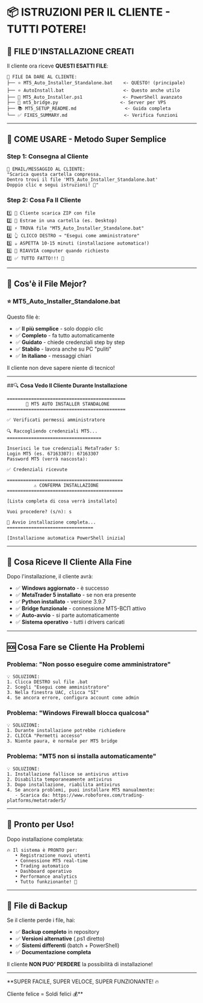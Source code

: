 # 📦 **ISTRUZIONI PER IL CLIENTE - TUTTI POTERE!**

## 🚀 **FILE D'INSTALLAZIONE CREATI**

Il cliente ora riceve **QUESTI ESATTI FILE**:

```
🎯 FILE DA DARE AL CLIENTE:
├── ⭐ MT5_Auto_Installer_Standalone.bat    <- QUESTO! (principale)
├── ⭐ AutoInstall.bat                      <- Questo anche utilo
├── 🚀 MT5_Auto_Installer.ps1               <- PowerShell avanzato
├── 🔧 mt5_bridge.py                       <- Server per VPS
├── 📚 MT5_SETUP_README.md                  <- Guida completa
└── ✅ FIXES_SUMMARY.md                     <- Verifica funzioni
```

---

## 🎯 **COME USARE - Metodo Super Semplice**

### Step 1: Consegna al Cliente
```
📧 EMAIL/MESSAGGIO AL CLIENTE:
"Scarica questa cartella compressa.
Dentro trovi il file 'MT5_Auto_Installer_Standalone.bat'
Doppio clic e segui istruzioni! 🤩"
```

### Step 2: Cosa Fa Il Cliente
```
1️⃣ 👤 Cliente scarica ZIP con file
2️⃣ 📁 Estrae in una cartella (es. Desktop)
3️⃣ ⚡ TROVA file "MT5_Auto_Installer_Standalone.bat"
4️⃣ 👆 CLICCO DESTRO → "Esegui come amministratore"
5️⃣ ☕️ ASPETTA 10-15 minuti (installazione automatica!)
6️⃣ 🔄 RIAVVIA computer quando richiesto
7️⃣ ✅ TUTTO FATTO!!! 🚀
```

---

## 🌟 **Cos'è il File Mejor?**

### ⭐ **MT5_Auto_Installer_Standalone.bat**
Questo file è:
- ✅ **Il più semplice** - solo doppio clic
- ✅ **Completo** - fa tutto automaticamente
- ✅ **Guidato** - chiede credenziali step by step
- ✅ **Stabilo** - lavora anche su PC "puliti"
- ✅ **In italiano** - messaggi chiari

Il cliente non deve sapere niente di tecnico!

---

##🔍 **Cosa Vedo Il Cliente Durante Installazione**

```
============================================
       🚀 MT5 AUTO INSTALLER STANDALONE
============================================

✅ Verificati permessi amministratore

🔍 Raccogliendo credenziali MT5...
===================================

Inserisci le tue credenziali MetaTrader 5:
Login MT5 (es. 67163307): 67163307
Password MT5 (verrà nascosta):

✅ Credenziali ricevute

===========================================
          ⚠️ CONFERMA INSTALLAZIONE
===========================================

[Lista completa di cosa verrà installato]

Vuoi procedere? (s/n): s

🚀 Avvio installazione completa...
================================

[Installazione automatica PowerShell inizia]
```

---

## 🎁 **Cosa Riceve Il Cliente Alla Fine**

Dopo l'installazione, il cliente avrà:
- ✅ **Windows aggiornato** - è successo
- ✅ **MetaTrader 5 installato** - se non era presente
- ✅ **Python installato** - versione 3.9.7
- ✅ **Bridge funzionale** - connessione MT5-ВСП attivo
- ✅ **Auto-avvio** - si parte automaticamente
- ✅ **Sistema operativo** - tutti i drivers caricati

---

## 🆘 **Cosa Fare se Cliente Ha Problemi**

### Problema: "Non posso eseguire come amministratore"
```
💡 SOLUZIONI:
1. Clicca DESTRO sul file .bat
2. Scegli "Esegui come amministratore"
3. Nella finestra UAC, clicca "SÌ"
4. Se ancora errore, configura account come admin
```

### Problema: "Windows Firewall blocca qualcosa"
```
💡 SOLUZIONI:
1. Durante installazione potrebbe richiedere
2. CLICCA "Permetti accesso"
3. Niente paura, è normale per MT5 bridge
```

### Problema: "MT5 non si installa automaticamente"
```
💡 SOLUZIONI:
1. Installazione fallisce se antivirus attivo
2. Disabilita temporaneamente antivirus
3. Dopo installazione, riabilita antivirus
4. Se ancora problemi, puoi installare MT5 manualmente:
   - Scarica da: https://www.roboforex.com/trading-platforms/metatrader5/
```

---

## 🚀 **Pronto per Uso!**

Dopo installazione completata:
```
🔥 Il sistema è PRONTO per:
   • Registrazione nuovi utenti
   • Connessione MT5 real-time
   • Trading automatico
   • Dashboard operativo
   • Performance analytics
   • Tutto funkzionante! 🎯
```

---

## 💼 **File di Backup**

Se il cliente perde i file, hai:
- ✅ **Backup completo** in repository
- ✅ **Versioni alternative** (.ps1 diretto)
- ✅ **Sistemi differenti** (batch + PowerShell)
- ✅ **Documentazione completa**

Il cliente **NON PUO' PERDERE** la possibilità di installazione!

---

**SUPER FACILE, SUPER VELOCE, SUPER FUNZIONANTE! 🔥

Cliente felice = Soldi felici 💰**